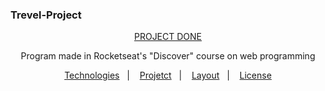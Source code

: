 ### Trevel-Project
<p align="center">
<a href="https://natanferrugem.github.io/trevel-project/" target="_blank"> PROJECT DONE </a>
</p>
  
<p align="center">
Program made in Rocketseat's "Discover" course on web programming

</p>

<p align="center">
  <a href="#-tecnologias">Technologies</a>&nbsp;&nbsp;&nbsp;|&nbsp;&nbsp;&nbsp;
  <a href="#-projeto">Projetct</a>&nbsp;&nbsp;&nbsp;|&nbsp;&nbsp;&nbsp;
  <a href="#-layout">Layout</a>&nbsp;&nbsp;&nbsp;|&nbsp;&nbsp;&nbsp;
  <a href="#memo-licença">License</a>
</p>

<p align="center">
